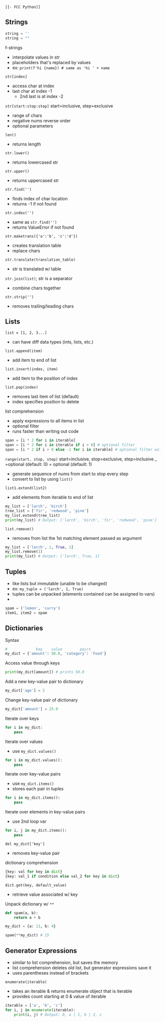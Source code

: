 	[[- FCC Python]]
## Strings

```python
string = ''
string = ""
```

f-strings
- interpolate values in str
- placeholders that's replaced by values
- ex: `print(f'hi {name}) # same as 'hi ' + name`

`str[index]`
- access char at index
- last char at index -1
	- 2nd last is at index -2

`str[start:stop:step]` 
	start=inclusive, step=exclusive
- range of chars
- negative nums reverse order
- optional parameters

`len()`
- returns length

`str.lower()`
- returns lowercased str

`str.upper()`
- returns uppercased str

`str.find('')`
- finds index of char location
- returns -1 if not found

`str.index('')`
- same as `str.find('')`
- returns ValueError if not found

`str.maketrans({'a':'b', 'c':'d'})`
- creates translation table
- replace chars

`str.translate(translation_table)`
- str is translated w/ table

`str.join(list)`; str is a separator
- combine chars together

`str.strip('')`
- removes trailing/leading chars

## Lists

`list = [1, 2, 3...]`
- can have diff data types (ints, lists, etc.)

`list.append(item)`
- add item to end of list

`list.insert(index, item)`
- add item to the position of index

`list.pop(index)`
- removes last item of list (default)
- index specifies position to delete

list comprehension
- apply expressions to all items in list
- optional filter
- runs faster than writing out code

```python
span = [i * 2 for i in iterable]
span = [i * 2 for i in iterable if i > 0] # optional filter
span = [i * 2 if i > 0 else -1 for i in iterable] # optional filter with if/else in front of for
```

`range(start, stop, step)`
	start=inclusive, stop=exclusive, step=inclusive
	_     =optional (default: 0)                 = optional (default: 1)
- generate sequence of nums from start to stop every step
- convert to list by using `list()`

`list1.extend(list2)`
- add elements from iterable to end of list

```python
my_list = ['larch', 'birch']
tree_list = ['fir', 'redwood', 'pine']
my_list.extend(tree_list)
print(my_list) # Output: ['larch', 'birch', 'fir', 'redwood', 'pine']
```

`list.remove()`
- removes from list the 1st matching element passed as argument

```python
my_list = ['larch', 1, True, 1]
my_list.remove(1)
print(my_list) # Output: ['larch', True, 1]
```
## Tuples

- like lists but immutable (unable to be changed)
- ex: `my_tuple = ('larch', 1, True)`
- tuples can be unpacked (elements contained can be assigned to vars)
- 
```python
spam = ('lemon', 'curry')
item1, item2 = spam
```

## Dictionaries

Syntax

```python
#             key    value        pairs
my_dict = {'amount': 50.0, 'category': 'Food'}
```

Access value through keys

```python
print(my_dict[amount]) # prints 50.0
```

Add a new key-value pair to dictionary

```python
my_dict['age'] = 2
```

Change key-value pair of dictionary

```python
my_dict['amount'] = 25.0
```

Iterate over keys

```python
for i in my_dict:
	pass
```

Iterate over values
- use `my_dict.values()`

```python
for i in my_dict.values():
	pass
```

Iterate over key-value pairs
- use `my_dict.items()`
- stores each pair in tuples

```python
for i in my_dict.items():
	pass
```

Iterate over elements in key-value pairs
- use 2nd loop var

```python
for i, j in my_dict.items():
	pass
```

`del my_dict['key']`
- removes key-value pair

dictionary comprehension

```python
{key: val for key in dict}
{key: val_1 if condition else val_2 for key in dict}
```

`dict.get(key, default_value)`
- retrieve value associated w/ key

Unpack dictionary w/ `**`

```python
def spam(a, b):
    return a + b

my_dict = {a: 11, b: 4}

spam(**my_dict) # 15
```
## Generator Expressions

- similar to list comprehension, but saves the memory
- list comprehension deletes old list, but generator expressions save it
- uses parentheses instead of brackets

`enumerate(iterable)`
- takes an iterable & returns enumerate object that is iterable
- provides count starting at 0 & value of iterable

```python
iterable = ['a', 'b', 'c']
for i, j in enumerate(iterable):
    print(i, j) # Output: 0, a | 1, b | 2, c
```